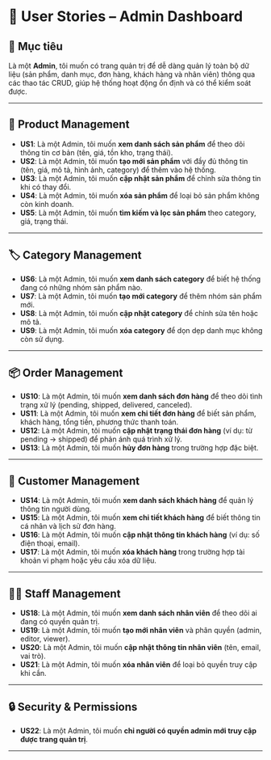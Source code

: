 # 📖 User Stories – Admin Dashboard

## 🎯 Mục tiêu
Là một **Admin**, tôi muốn có trang quản trị để dễ dàng quản lý toàn bộ dữ liệu (sản phẩm, danh mục, đơn hàng, khách hàng và nhân viên) thông qua các thao tác CRUD, giúp hệ thống hoạt động ổn định và có thể kiểm soát được.

---

## 🛒 Product Management
- **US1**: Là một Admin, tôi muốn **xem danh sách sản phẩm** để theo dõi thông tin cơ bản (tên, giá, tồn kho, trạng thái).
- **US2**: Là một Admin, tôi muốn **tạo mới sản phẩm** với đầy đủ thông tin (tên, giá, mô tả, hình ảnh, category) để thêm vào hệ thống.
- **US3**: Là một Admin, tôi muốn **cập nhật sản phẩm** để chỉnh sửa thông tin khi có thay đổi.
- **US4**: Là một Admin, tôi muốn **xóa sản phẩm** để loại bỏ sản phẩm không còn kinh doanh.
- **US5**: Là một Admin, tôi muốn **tìm kiếm và lọc sản phẩm** theo category, giá, trạng thái.

---

## 🏷️ Category Management
- **US6**: Là một Admin, tôi muốn **xem danh sách category** để biết hệ thống đang có những nhóm sản phẩm nào.
- **US7**: Là một Admin, tôi muốn **tạo mới category** để thêm nhóm sản phẩm mới.
- **US8**: Là một Admin, tôi muốn **cập nhật category** để chỉnh sửa tên hoặc mô tả.
- **US9**: Là một Admin, tôi muốn **xóa category** để dọn dẹp danh mục không còn sử dụng.

---

## 📦 Order Management
- **US10**: Là một Admin, tôi muốn **xem danh sách đơn hàng** để theo dõi tình trạng xử lý (pending, shipped, delivered, canceled).
- **US11**: Là một Admin, tôi muốn **xem chi tiết đơn hàng** để biết sản phẩm, khách hàng, tổng tiền, phương thức thanh toán.
- **US12**: Là một Admin, tôi muốn **cập nhật trạng thái đơn hàng** (ví dụ: từ pending → shipped) để phản ánh quá trình xử lý.
- **US13**: Là một Admin, tôi muốn **hủy đơn hàng** trong trường hợp đặc biệt.

---

## 👤 Customer Management
- **US14**: Là một Admin, tôi muốn **xem danh sách khách hàng** để quản lý thông tin người dùng.
- **US15**: Là một Admin, tôi muốn **xem chi tiết khách hàng** để biết thông tin cá nhân và lịch sử đơn hàng.
- **US16**: Là một Admin, tôi muốn **cập nhật thông tin khách hàng** (ví dụ: số điện thoại, email).
- **US17**: Là một Admin, tôi muốn **xóa khách hàng** trong trường hợp tài khoản vi phạm hoặc yêu cầu xóa dữ liệu.

---

## 👨‍💼 Staff Management
- **US18**: Là một Admin, tôi muốn **xem danh sách nhân viên** để theo dõi ai đang có quyền quản trị.
- **US19**: Là một Admin, tôi muốn **tạo mới nhân viên** và phân quyền (admin, editor, viewer).
- **US20**: Là một Admin, tôi muốn **cập nhật thông tin nhân viên** (tên, email, vai trò).
- **US21**: Là một Admin, tôi muốn **xóa nhân viên** để loại bỏ quyền truy cập khi cần.

---

## 🔒 Security & Permissions
- **US22**: Là một Admin, tôi muốn **chỉ người có quyền admin mới truy cập được trang quản trị**.

---
